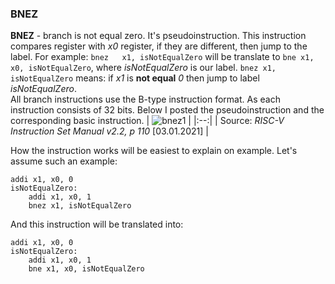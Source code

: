 ### BNEZ
**BNEZ** - branch is not equal zero. It's pseudoinstruction. This instruction compares register with *x0* register, if they are different, then jump to the label. For example: `bnez 	x1, isNotEqualZero` will be translate to `bne x1, x0, isNotEqualZero`, where *isNotEqualZero* is our label. `bnez x1, isNotEqualZero` means: if *x1* is **not equal** *0* then jump to label *isNotEqualZero*. <br/>
All branch instructions use the B-type instruction format. As each instruction consists of 32 bits. Below I posted the pseudoinstruction and the corresponding basic instruction. 
| ![bnez1](https://user-images.githubusercontent.com/43972902/106786355-c0057f00-664e-11eb-81cb-c81710be4f92.png) |
|:--:|
| Source: *RISC-V Instruction Set Manual v2.2, p 110*  [03.01.2021] |

How the instruction works will be easiest to explain on example. Let's assume such an example: 
``` assembly
addi x1, x0, 0
isNotEqualZero:
	addi x1, x0, 1
	bnez x1, isNotEqualZero
```
And this instruction will be translated into: 
``` assembly
addi x1, x0, 0
isNotEqualZero:
	addi x1, x0, 1
	bne x1, x0, isNotEqualZero
```
